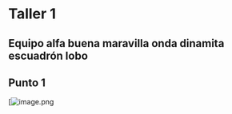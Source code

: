 # Taller 1 
## Equipo alfa buena maravilla onda dinamita escuadrón lobo



## Punto 1 
[![image.png]()

